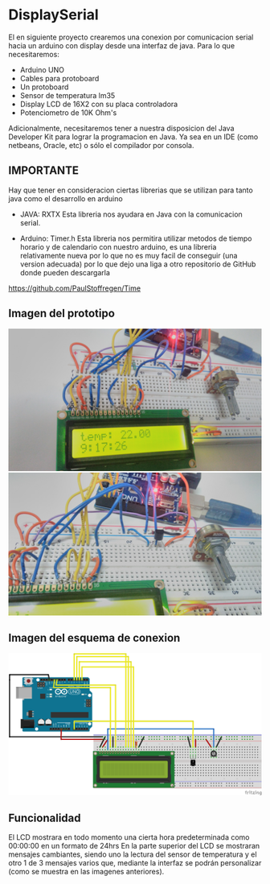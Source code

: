 # DisplaySerial
El en siguiente proyecto crearemos una conexion por comunicacion serial hacia un arduino con display desde una interfaz de java.
Para lo que necesitaremos:
* Arduino UNO
* Cables para protoboard
* Un protoboard
* Sensor de temperatura lm35
* Display LCD de 16X2 con su placa controladora
* Potenciometro de 10K Ohm's

Adicionalmente, necesitaremos tener a nuestra disposicion del Java Developer Kit para lograr la programacion en Java.
Ya sea en un IDE (como netbeans, Oracle, etc) o sólo el compilador por consola.

## IMPORTANTE
Hay que tener en consideracion ciertas librerias que se utilizan para tanto java como el desarrollo en arduino

* JAVA: RXTX
Esta libreria nos ayudara en Java con la comunicacion serial.

* Arduino: Timer.h
Esta libreria nos permitira utilizar metodos de tiempo horario y de calendario con nuestro arduino, es una libreria relativamente nueva
por lo que no es muy facil de conseguir (una version adecuada) por lo que dejo una liga a otro repositorio de GitHub donde pueden descargarla

https://github.com/PaulStoffregen/Time

## Imagen del prototipo
![Una imagen cualquiera](https://github.com/FranciscoMan/DisplaySerial/blob/master/img1.jpg "Prototipo")
![Una imagen cualquiera](https://github.com/FranciscoMan/DisplaySerial/blob/master/img2.jpg "Prototipo")

## Imagen del esquema de conexion
![Una imagen cualquiera](https://github.com/FranciscoMan/DisplaySerial/blob/master/LCD.png "Prototipo")

## Funcionalidad
El LCD mostrara en todo momento una cierta hora predeterminada como 00:00:00 en un formato de 24hrs
En la parte superior del LCD se mostraran mensajes cambiantes, siendo uno la lectura del sensor de temperatura y el otro 1 de 3 mensajes
varios que, mediante la interfaz se podrán personalizar (como se muestra en las imagenes anteriores).
